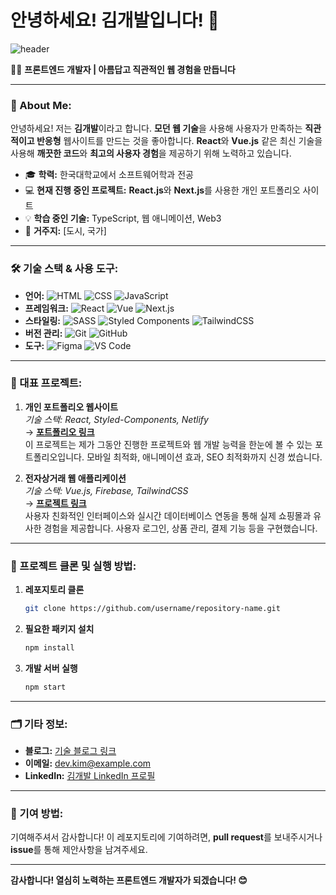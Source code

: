 # 안녕하세요! 김개발입니다! 👋

![header](https://img.shields.io/badge/Frontend_Developer-HTML%20%7C%20CSS%20%7C%20JavaScript%20%7C%20React%20%7C%20Vue-blue?style=for-the-badge)

👨‍💻 **프론트엔드 개발자 | 아름답고 직관적인 웹 경험을 만듭니다**

---

### 🌟 About Me:

안녕하세요! 저는 **김개발**이라고 합니다. **모던 웹 기술**을 사용해 사용자가 만족하는 **직관적이고 반응형** 웹사이트를 만드는 것을 좋아합니다. **React**와 **Vue.js** 같은 최신 기술을 사용해 **깨끗한 코드**와 **최고의 사용자 경험**을 제공하기 위해 노력하고 있습니다.

- 🎓 **학력:** 한국대학교에서 소프트웨어학과 전공
- 💻 **현재 진행 중인 프로젝트:** **React.js**와 **Next.js**를 사용한 개인 포트폴리오 사이트
- 💡 **학습 중인 기술:** TypeScript, 웹 애니메이션, Web3
- 📍 **거주지:** [도시, 국가]

---

### 🛠️ 기술 스택 & 사용 도구:

- **언어:** ![HTML](https://img.shields.io/badge/-HTML5-E34F26?logo=html5&logoColor=fff) ![CSS](https://img.shields.io/badge/-CSS3-1572B6?logo=css3&logoColor=fff) ![JavaScript](https://img.shields.io/badge/-JavaScript-F7DF1E?logo=javascript&logoColor=333)
- **프레임워크:** ![React](https://img.shields.io/badge/-React-61DAFB?logo=react&logoColor=fff) ![Vue](https://img.shields.io/badge/-Vue.js-4FC08D?logo=vue.js&logoColor=fff) ![Next.js](https://img.shields.io/badge/-Next.js-000000?logo=next.js&logoColor=fff)
- **스타일링:** ![SASS](https://img.shields.io/badge/-SASS-CC6699?logo=sass&logoColor=fff) ![Styled Components](https://img.shields.io/badge/-Styled--Components-DB7093?logo=styled-components&logoColor=fff) ![TailwindCSS](https://img.shields.io/badge/-TailwindCSS-38B2AC?logo=tailwind-css&logoColor=fff)
- **버전 관리:** ![Git](https://img.shields.io/badge/-Git-F05032?logo=git&logoColor=fff) ![GitHub](https://img.shields.io/badge/-GitHub-181717?logo=github&logoColor=fff)
- **도구:** ![Figma](https://img.shields.io/badge/-Figma-F24E1E?logo=figma&logoColor=fff) ![VS Code](https://img.shields.io/badge/-VS%20Code-007ACC?logo=visual-studio-code&logoColor=fff)

---

### 📌 대표 프로젝트:

1. **개인 포트폴리오 웹사이트**  
   _기술 스택: React, Styled-Components, Netlify_  
   → **[포트폴리오 링크](#)**  
   이 프로젝트는 제가 그동안 진행한 프로젝트와 웹 개발 능력을 한눈에 볼 수 있는 포트폴리오입니다. 모바일 최적화, 애니메이션 효과, SEO 최적화까지 신경 썼습니다.

2. **전자상거래 웹 애플리케이션**  
   _기술 스택: Vue.js, Firebase, TailwindCSS_  
   → **[프로젝트 링크](#)**  
   사용자 친화적인 인터페이스와 실시간 데이터베이스 연동을 통해 실제 쇼핑몰과 유사한 경험을 제공합니다. 사용자 로그인, 상품 관리, 결제 기능 등을 구현했습니다.

---

### 🚀 프로젝트 클론 및 실행 방법:

1. **레포지토리 클론**
    ```bash
    git clone https://github.com/username/repository-name.git
    ```

2. **필요한 패키지 설치**
    ```bash
    npm install
    ```

3. **개발 서버 실행**
    ```bash
    npm start
    ```

---

### 🗂️ 기타 정보:

- **블로그:** [기술 블로그 링크](#)  
- **이메일:** dev.kim@example.com  
- **LinkedIn:** [김개발 LinkedIn 프로필](#)

---

### 👏 기여 방법:

기여해주셔서 감사합니다! 이 레포지토리에 기여하려면, **pull request**를 보내주시거나 **issue**를 통해 제안사항을 남겨주세요.

---

**감사합니다! 열심히 노력하는 프론트엔드 개발자가 되겠습니다! 😊**

